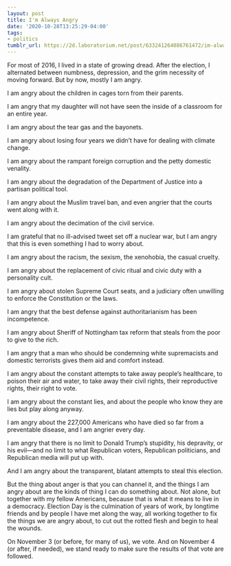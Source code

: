 ```yaml
---
layout: post
title: I'm Always Angry
date: '2020-10-28T13:25:29-04:00'
tags:
- politics
tumblr_url: https://2d.laboratorium.net/post/633241264086761472/im-always-angry
---
```

For most of 2016, I lived in a state of growing dread. After the election, I alternated between numbness, depression, and the grim necessity of moving forward. But by now, mostly I am angry.

I am angry about the children in cages torn from their parents.

I am angry that my daughter will not have seen the inside of a classroom for an entire year.

I am angry about the tear gas and the bayonets.

I am angry about losing four years we didn’t have for dealing with climate change.

I am angry about the rampant foreign corruption and the petty domestic venality.

I am angry about the degradation of the Department of Justice into a partisan political tool.

I am angry about the Muslim travel ban, and even angrier that the courts went along with it.

I am angry about the decimation of the civil service.

I am grateful that no ill-advised tweet set off a nuclear war, but I am angry that this is even something I had to worry about.

I am angry about the racism, the sexism, the xenohobia, the casual cruelty.

I am angry about the replacement of civic ritual and civic duty with a personality cult.

I am angry about stolen Supreme Court seats, and a judiciary often unwilling to enforce the Constitution or the laws.

I am angry that the best defense against authoritarianism has been incompetence.

I am angry about Sheriff of Nottingham tax reform that steals from the poor to give to the rich.

I am angry that a man who should be condemning white supremacists and domestic terrorists gives them aid and comfort instead.

I am angry about the constant attempts to take away people’s healthcare, to poison their air and water, to take away their civil rights, their reproductive rights, their right to vote.

I am angry about the constant lies, and about the people who know they are lies but play along anyway.

I am angry about the 227,000 Americans who have died so far from a preventable disease, and I am angrier every day.

I am angry that there is no limit to Donald Trump’s stupidity, his depravity, or his evil—and no limit to what Republican voters, Republican politicians, and Republican media will put up with.

And I am angry about the transparent, blatant attempts to steal this election.

But the thing about anger is that you can channel it, and the things I am angry about are the kinds of thing I can do something about. Not alone, but together with my fellow Americans, because that is what it means to live in a democracy. Election Day is the culmination of years of work, by longtime friends and by people I have met along the way, all working together to fix the things we are angry about, to cut out the rotted flesh and begin to heal the wounds.

On November 3 (or before, for many of us), we vote. And on November 4 (or after, if needed), we stand ready to make sure the results of that vote are followed.

